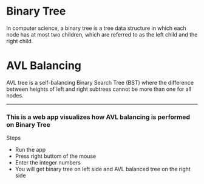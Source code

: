 <h1>Binary Tree</h1>
In computer science, a binary tree is a tree data structure in which each node has at most two children, which are referred to as the left child and the right child.

<h1>AVL Balancing</h1>
AVL tree is a self-balancing Binary Search Tree (BST) where the difference between heights of left and right subtrees cannot be more than one for all nodes. 
<hr/>

<h3>
  This is a web app visualizes how AVL balancing is performed on Binary Tree
</h3>

Steps
<ul>
  <li>Run the app</li>
  <li>Press right buttom of the mouse </li>
  <li>Enter the integer numbers </li>
  <li>You will get binary tree on left side and AVL balanced tree on the right side</li>
  </ul>
